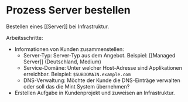# Prozess Server bestellen
Bestellen eines [[Server]] bei Infrastruktur.

Arbeitsschritte:
* Informationen von Kunden zusammenstellen:
	* Server-Typ: Server-Typ aus dem Angebot. Beispiel: [[Managed Server]] (Deutschland, Medium)
	* Service-Domäne: Unter welcher Host-Adresse sind Applikationen erreichbar. Beispiel: `$SUBDOMAIN.example.com`
	* DNS-Verwaltung: Möchte der Kunde die DNS-Einträge verwalten oder soll das die Mint System übernehmen?
* Erstellen Aufgabe in Kundenprojekt und zuweisen an Infrastruktur.